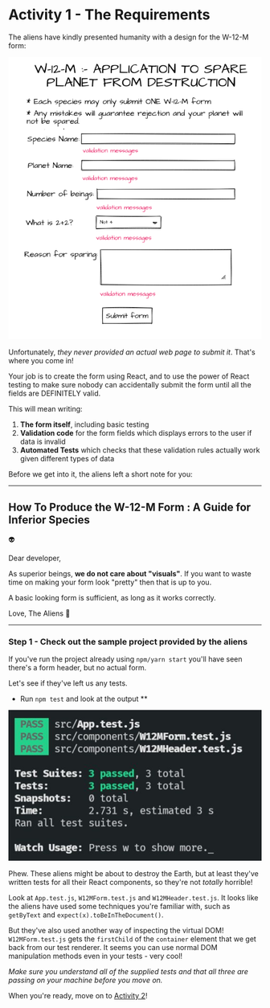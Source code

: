 # Activity 1 - The Requirements

The aliens have kindly presented humanity with a design for the W-12-M form:

![Sample Form](../public/sample-form.png)

Unfortunately, _they never provided an actual web page to submit it_. That's where you come in!

Your job is to create the form using React, and to use the power of React testing to make sure nobody can accidentally submit the form until all the fields are DEFINITELY valid.

This will mean writing:

1. **The form itself**, including basic testing
2. **Validation code** for the form fields which displays errors to the user if data is invalid
3. **Automated Tests** which checks that these validation rules actually work given different types of data

Before we get into it, the aliens left a short note for you:

---

## How To Produce the W-12-M Form : A Guide for Inferior Species

👽 

Dear developer,

As superior beings, **we do not care about "visuals"**. If you want to waste time on making your form look "pretty" then that is up to you. 

A basic looking form is sufficient, as long as it works correctly.

Love, The Aliens 💚

---

### Step 1 - Check out the sample project provided by the aliens

If you've run the project already using `npm/yarn start` you'll have seen there's a form header, but no actual form.

Let's see if they've left us any tests.

- Run `npm test` and look at the output **

![Sample Test Output](../public/sample-test-output.jpg)

Phew. These aliens might be about to destroy the Earth, but at least they've written tests for all their React components, so they're not _totally_ horrible!

Look at `App.test.js`, `W12MForm.test.js` and `W12MHeader.test.js`. It looks like the aliens have used some techniques you're familiar with, such as `getByText` and `expect(x).toBeInTheDocument()`.

But they've also used another way of inspecting the virtual DOM! `W12MForm.test.js` gets the `firstChild` of the `container` element that we get back from our test renderer. It seems you can use normal DOM manipulation methods even in your tests - very cool!

_Make sure you understand all of the supplied tests and that all three are passing on your machine before you move on._

When you're ready, move on to [Activity 2](./activity-2.md)!
